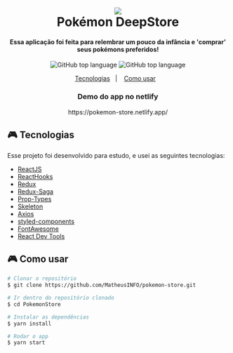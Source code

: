<h1 align="center">
    <img src="https://user-images.githubusercontent.com/48860569/81972678-56919c00-95f9-11ea-88d6-89fc5ca354a9.png"/>
    <br>
    Pokémon DeepStore
</h1>

<h4 align="center">
  Essa aplicação foi feita para relembrar um pouco da infância e 'comprar' seus pokémons preferidos!
</h4>

<p align="center">
  <img alt="GitHub top language" src="https://user-images.githubusercontent.com/48860569/81975172-087e9780-95fd-11ea-9c29-d58e993782fc.png">
  <img alt="GitHub top language" src="https://user-images.githubusercontent.com/48860569/81975168-07e60100-95fd-11ea-8e1f-c5f7cc0ca477.png">
</p>

<p align="center">
  <a href="#video_game-tecnologias">Tecnologias</a>&nbsp;&nbsp;&nbsp;|&nbsp;&nbsp;&nbsp;
  <a href="#video_game-como-usar">Como usar</a>&nbsp;&nbsp;&nbsp;
</p>


<h3 align="center">
    Demo do app no netlify
</h3>

<p align="center">https://pokemon-store.netlify.app/</p>

## :video_game: Tecnologias

Esse projeto foi desenvolvido para estudo, e usei as seguintes tecnologias:

-  [ReactJS](https://reactjs.org/)
-  [ReactHooks](https://github.com/rehooks/awesome-react-hooks)
-  [Redux](https://redux.js.org/)
-  [Redux-Saga](https://redux-saga.js.org/)
-  [Prop-Types](https://github.com/facebook/prop-types)
-  [Skeleton](https://github.com/dvtng/react-loading-skeleton)
-  [Axios](https://github.com/axios/axios)
-  [styled-components](https://www.styled-components.com/)
-  [FontAwesome](https://github.com/FortAwesome/Font-Awesome)
-  [React Dev Tools](https://github.com/facebook/react-devtools)

## :video_game: Como usar

```bash
# Clonar o repositório
$ git clone https://github.com/MatheusINFO/pokemon-store.git

# Ir dentro do repositório clonado
$ cd PokemonStore

# Instalar as dependências
$ yarn install

# Rodar o app
$ yarn start
```
